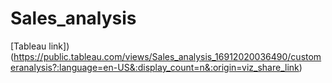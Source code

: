 # Sales_analysis
[Tableau link])(https://public.tableau.com/views/Sales_analysis_16912020036490/customeranalysis?:language=en-US&:display_count=n&:origin=viz_share_link)
